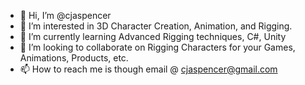 - 👋 Hi, I’m @cjaspencer
- 👀 I’m interested in 3D Character Creation, Animation, and Rigging.
- 🌱 I’m currently learning Advanced Rigging techniques, C#, Unity
- 💞️ I’m looking to collaborate on Rigging Characters for your Games, Animations, Products, etc.
- 📫 How to reach me is though email @ cjaspencer@gmail.com

<!---
cjaspencer/cjaspencer is a ✨ special ✨ repository because its `README.md` (this file) appears on your GitHub profile.
You can click the Preview link to take a look at your changes.
--->

